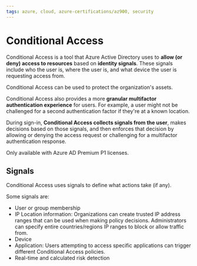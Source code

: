 ```yaml
---
tags: azure, cloud, azure-certifications/az900, security
---
```


# Conditional Access

Conditional Access is a tool that Azure Active Directory uses to **allow (or deny) access to resources** based on **identity signals**. These signals include who the user is, where the user is, and what device the user is requesting access from.

Conditional Access can be used to protect the organization's assets.

Conditional Access also provides a more **granular multifactor authentication experience** for users. For example, a user might not be challenged for a second authentication factor if they're at a known location.

During sign-in, **Conditional Access collects signals from the user**, makes decisions based on those signals, and then enforces that decision by allowing or denying the access request or challenging for a multifactor authentication response.

Only available with Azure AD Premium P1 licenses.

## Signals

Conditional Access uses signals to define what actions take (if any).

Some signals are:

- User or group membership
- IP Location information: Organizations can create trusted IP address ranges that can be used when making policy decisions. Administrators can specify entire countries/regions IP ranges to block or allow traffic from.
- Device
- Application: Users attempting to access specific applications can trigger different Conditional Access policies.
- Real-time and calculated risk detection
